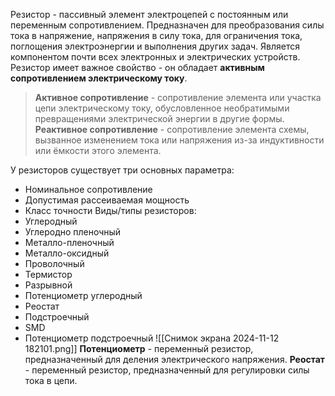 Резистор - пассивный элемент электроцепей с постоянным или переменным сопротивлением. Предназначен для преобразования силы тока в напряжение, напряжения в силу тока, для ограничения тока, поглощения электроэнергии и выполнения других задач. Является компонентом почти всех электронных и электрических устройств.
Резистор имеет важное свойство - он обладает **активным сопротивлением электрическому току**.

> **Активное сопротивление** - сопротивление элемента или участка цепи электрическому току, обусловленное необратимыми превращениями электрической энергии в другие формы.
> **Реактивное сопротивление** - сопротивление элемента схемы, вызванное изменением тока или напряжения из-за индуктивности или ёмкости этого элемента.

У резисторов существует три основных параметра:
- Номинальное сопротивление
- Допустимая рассеиваемая мощность
- Класс точности
Виды/типы резисторов:
- Углеродный
- Углеродно пленочный
- Металло-пленочный
- Металло-оксидный
- Проволочный
- Термистор
- Разрывной
- Потенциометр углеродный
- Реостат
- Подстроечный
- SMD
- Потенциометр подстроечный
![[Снимок экрана 2024-11-12 182101.png]]
**Потенциометр** - переменный резистор, предназначенный для деления электрического напряжения.
**Реостат** - переменный резистор, предназначенный для регулировки силы тока в цепи.


